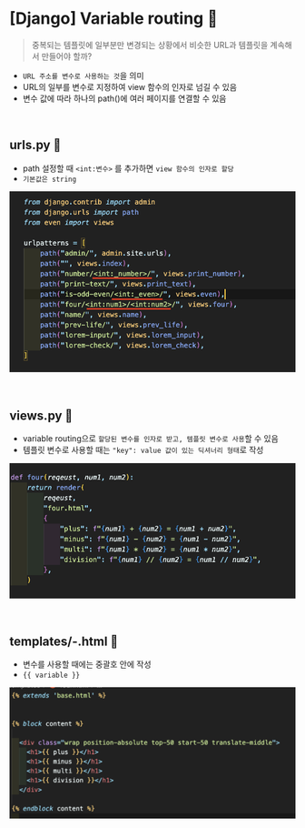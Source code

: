 # [Django] Variable routing 📝

> 중복되는 템플릿에 일부분만 변경되는 상황에서 비슷한 URL과 템플릿을 계속해서 만들어야 할까?

- `URL 주소를 변수로 사용하는 것`을 의미
- URL의 일부를 변수로 지정하여 view 함수의 인자로 넘길 수 있음
- 변수 값에 따라 하나의 path()에 여러 페이지를 연결할 수 있음

<br />

## **urls.py 📙**

- path 설정할 때 `<int:변수>` 를 추가하면 `view 함수의 인자로 할당`
- `기본값은 string`

![](./img/routing-01.png)

<br />

## **views.py 📙**

- variable routing으로 `할당된 변수를 인자로 받고, 템플릿 변수로 사용`할 수 있음
- 템플릿 변수로 사용할 때는 `"key": value 값이 있는 딕셔너리 형태`로 작성

![](./img/routing-02.png)

<br />

## **templates/-.html 📙**

- 변수를 사용할 때에는 중괄호 안에 작성
- `{{ variable }}`

![](./img/routing-03.png)
